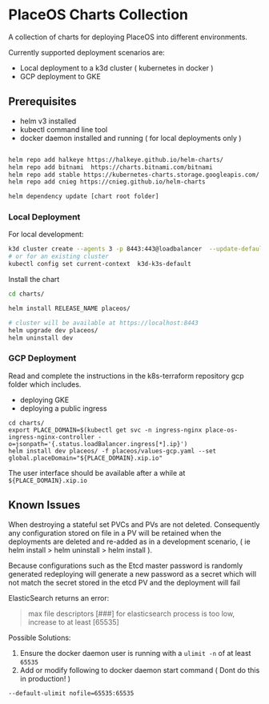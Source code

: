 # PlaceOS Charts Collection

A collection of charts for deploying PlaceOS into different environments.

Currently supported deployment scenarios are:

- Local deployment to a k3d cluster ( kubernetes in docker )
- GCP deployment to GKE

## Prerequisites

- helm v3 installed
- kubectl command line tool
- docker daemon installed and running ( for local deployments only )

```sh

helm repo add halkeye https://halkeye.github.io/helm-charts/
helm repo add bitnami  https://charts.bitnami.com/bitnami
helm repo add stable https://kubernetes-charts.storage.googleapis.com/
helm repo add cnieg https://cnieg.github.io/helm-charts

helm dependency update [chart root folder]

```

### Local Deployment

For local development:

```sh
k3d cluster create --agents 3 -p 8443:443@loadbalancer  --update-default-kubeconfig
# or for an existing cluster
kubectl config set current-context  k3d-k3s-default

```

Install the chart

```sh
cd charts/

helm install RELEASE_NAME placeos/

# cluster will be available at https://localhost:8443
helm upgrade dev placeos/
helm uninstall dev
```

### GCP Deployment

Read and complete the instructions in the k8s-terraform repository gcp folder which includes.

- deploying GKE
- deploying a public ingress


```
cd charts/
export PLACE_DOMAIN=$(kubectl get svc -n ingress-nginx place-os-ingress-nginx-controller -o=jsonpath='{.status.loadBalancer.ingress[*].ip}')
helm install dev placeos/ -f placeos/values-gcp.yaml --set global.placeDomain="${PLACE_DOMAIN}.xip.io"

```

The user interface should be available after a while at `${PLACE_DOMAIN}.xip.io`

## Known Issues

When destroying a stateful set PVCs and PVs are not deleted. Consequently any configuration stored on file in a PV will be retained when the deployments are deleted and re-added as in a development scenario, ( ie helm install > helm uninstall > helm install ).

Because configurations such as the Etcd master password is randomly generated redeploying will generate a new password as a secret which will not match the secret stored in the etcd PV and the deployment will fail

ElasticSearch returns an error:
> max file descriptors [###] for elasticsearch process is too low, increase to at least [65535]

Possible Solutions:

1. Ensure the docker daemon user is running with a `ulimit -n` of at least `65535`
2. Add or modify following to docker daemon start command ( Dont do this in production! )

```sh
--default-ulimit nofile=65535:65535

```
